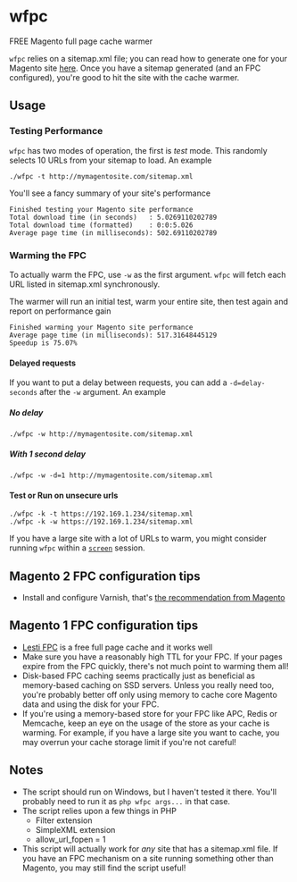 # wfpc

FREE Magento full page cache warmer

`wfpc` relies on a sitemap.xml file; you can read how to generate one for your Magento site  [here](http://alanstorm.com/generating_google_sitemaps_in_magento). Once you have a sitemap generated (and an FPC configured), you're good to hit the site with the cache warmer.

## Usage
### Testing Performance
`wfpc` has two modes of operation, the first is *test* mode. This randomly selects 10 URLs from your sitemap to load. An example
```
./wfpc -t http://mymagentosite.com/sitemap.xml
```
You'll see a fancy summary of your site's performance
```shell
Finished testing your Magento site performance
Total download time (in seconds)   : 5.0269110202789
Total download time (formatted)    : 0:0:5.026
Average page time (in milliseconds): 502.69110202789
```

### Warming the FPC
To actually warm the FPC, use `-w` as the first argument. `wfpc` will fetch each URL listed in sitemap.xml synchronously.

The warmer will run an initial test, warm your entire site, then test again and report on performance gain

```shell
Finished warming your Magento site performance
Average page time (in milliseconds): 517.31648445129
Speedup is 75.07%
```

#### Delayed requests
If you want to put a delay between requests, you can add a `-d=delay-seconds` after the `-w` argument. An example

##### No delay
```
./wfpc -w http://mymagentosite.com/sitemap.xml
```
##### With 1 second delay
```
./wfpc -w -d=1 http://mymagentosite.com/sitemap.xml
```
#### Test or Run on unsecure urls
```
./wfpc -k -t https://192.169.1.234/sitemap.xml
./wfpc -k -w https://192.169.1.234/sitemap.xml
```
If you have a large site with a lot of URLs to warm, you might consider running `wfpc` within a [`screen`](http://www.gnu.org/software/screen/manual/screen.html) session.

## Magento 2 FPC configuration tips
 * Install and configure Varnish, that's [the recommendation from Magento](http://devdocs.magento.com/guides/v2.0/config-guide/varnish/config-varnish.html)

## Magento 1 FPC configuration tips
 * [Lesti FPC](https://gordonlesti.com/projects/lestifpc/) is a free full page cache and it works well
 * Make sure you have a reasonably high TTL for your FPC. If your pages expire from the FPC quickly, there's not much point to warming them all!
 * Disk-based FPC caching seems practically just as beneficial as memory-based caching on SSD servers. Unless you really need too, you're probably better off only using memory to cache core Magento data and using the disk for your FPC.
 * If you're using a memory-based store for your FPC like APC, Redis or Memcache, keep an eye on the usage of the store as your cache is warming. For example, if you have a large site you want to cache, you may overrun your cache storage limit if you're not careful!

## Notes
* The script should run on Windows, but I haven't tested it there. You'll probably need to run it as `php wfpc args...` in that case.
* The script relies upon a few things in PHP
  - Filter extension
  - SimpleXML extension
  - allow_url_fopen = 1
* This script will actually work for *any* site that has a sitemap.xml file. If you have an FPC mechanism on a site running something other than Magento, you may still find the script useful!

